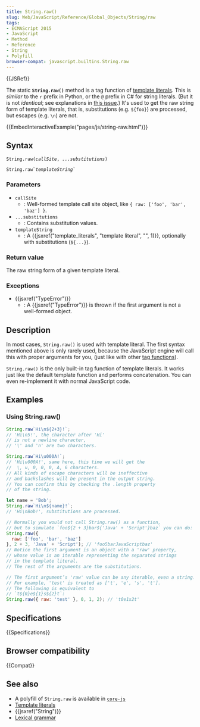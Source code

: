 ```yaml
---
title: String.raw()
slug: Web/JavaScript/Reference/Global_Objects/String/raw
tags:
- ECMAScript 2015
- JavaScript
- Method
- Reference
- String
- Polyfill
browser-compat: javascript.builtins.String.raw
---
```

{{JSRef}}

The static **`String.raw()`** method is a tag function of
[template literals](/en-US/docs/Web/JavaScript/Reference/template_strings). This
is _similar_ to the `r` prefix in Python, or the `@` prefix in C# for string
literals. (But it is not _identical_; see explanations in
[this issue](https://bugs.chromium.org/p/v8/issues/detail?id=5016).) It's used
to get the raw string form of template literals, that is, substitutions (e.g.
`${foo}`) are processed, but escapes (e.g. `\n`) are not.

{{EmbedInteractiveExample("pages/js/string-raw.html")}}

## Syntax

<pre class="brush: js"><code>String.raw(<var>callSite</var>, <var>...substitutions</var>)

String.raw`<var>templateString</var>`
</code></pre>

### Parameters

- `callSite`
  - : Well-formed template call site object, like
    `{ raw: ['foo', 'bar', 'baz'] }`.
- `...substitutions`
  - : Contains substitution values.
- `templateString`
  - : A
    {{jsxref("template_literals", "template literal", "", 1)}},
    optionally with substitutions (`${...}`).

### Return value

The raw string form of a given template literal.

### Exceptions

- {{jsxref("TypeError")}}
  - : A {{jsxref("TypeError")}} is thrown if the first argument is not
    a well-formed object.

## Description

In most cases, `String.raw()` is used with template literal. The first syntax
mentioned above is only rarely used, because the JavaScript engine will call
this with proper arguments for you, (just like with other
[tag functions](/en-US/docs/Web/JavaScript/Reference/template_strings#Tagged_template_literals)).

`String.raw()` is the only built-in tag function of template literals. It works
just like the default template function and performs concatenation. You can even
re-implement it with normal JavaScript code.

## Examples

### Using String.raw()

```js
String.raw`Hi\n${2+3}!`;
// 'Hi\n5!', the character after 'Hi'
// is not a newline character,
// '\' and 'n' are two characters.

String.raw`Hi\u000A!`;
// 'Hi\u000A!', same here, this time we will get the
//  \, u, 0, 0, 0, A, 6 characters.
// All kinds of escape characters will be ineffective
// and backslashes will be present in the output string.
// You can confirm this by checking the .length property
// of the string.

let name = 'Bob';
String.raw`Hi\n${name}!`;
// 'Hi\nBob!', substitutions are processed.

// Normally you would not call String.raw() as a function,
// but to simulate `foo${2 + 3}bar${'Java' + 'Script'}baz` you can do:
String.raw({
  raw: ['foo', 'bar', 'baz']
}, 2 + 3, 'Java' + 'Script'); // 'foo5barJavaScriptbaz'
// Notice the first argument is an object with a 'raw' property,
// whose value is an iterable representing the separated strings
// in the template literal.
// The rest of the arguments are the substitutions.

// The first argument’s 'raw' value can be any iterable, even a string!
// For example, 'test' is treated as ['t', 'e', 's', 't'].
// The following is equivalent to
// `t${0}e${1}s${2}t`:
String.raw({ raw: 'test' }, 0, 1, 2); // 't0e1s2t'
```

## Specifications

{{Specifications}}

## Browser compatibility

{{Compat}}

## See also

- A polyfill of `String.raw` is available in
  [`core-js`](https://github.com/zloirock/core-js#ecmascript-string-and-regexp)
- [Template literals](/en-US/docs/Web/JavaScript/Reference/template_strings)
- {{jsxref("String")}}
- [Lexical grammar](/en-US/docs/Web/JavaScript/Reference/Lexical_grammar)
